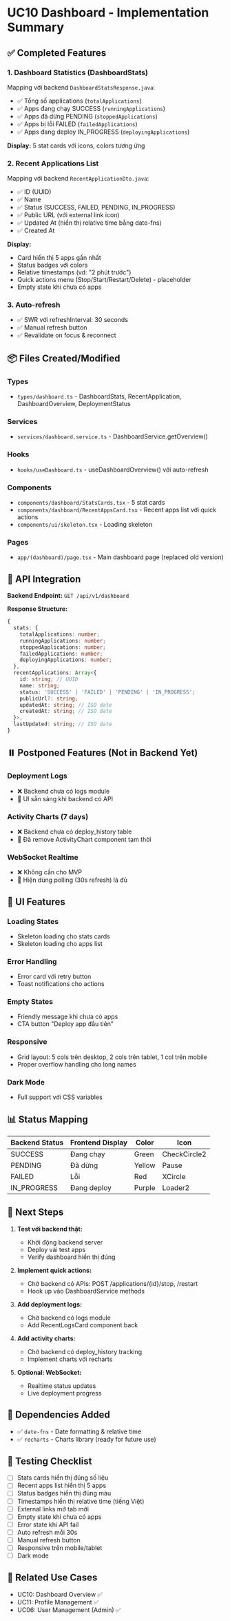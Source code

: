 # UC10 Dashboard - Implementation Summary

## ✅ Completed Features

### 1. Dashboard Statistics (DashboardStats)
Mapping với backend `DashboardStatsResponse.java`:
- ✅ Tổng số applications (`totalApplications`)
- ✅ Apps đang chạy SUCCESS (`runningApplications`)
- ✅ Apps đã dừng PENDING (`stoppedApplications`)
- ✅ Apps bị lỗi FAILED (`failedApplications`)
- ✅ Apps đang deploy IN_PROGRESS (`deployingApplications`)

**Display:** 5 stat cards với icons, colors tương ứng

### 2. Recent Applications List
Mapping với backend `RecentApplicationDto.java`:
- ✅ ID (UUID)
- ✅ Name
- ✅ Status (SUCCESS, FAILED, PENDING, IN_PROGRESS)
- ✅ Public URL (với external link icon)
- ✅ Updated At (hiển thị relative time bằng date-fns)
- ✅ Created At

**Display:**
- Card hiển thị 5 apps gần nhất
- Status badges với colors
- Relative timestamps (vd: "2 phút trước")
- Quick actions menu (Stop/Start/Restart/Delete) - placeholder
- Empty state khi chưa có apps

### 3. Auto-refresh
- ✅ SWR với refreshInterval: 30 seconds
- ✅ Manual refresh button
- ✅ Revalidate on focus & reconnect

## 📦 Files Created/Modified

### Types
- `types/dashboard.ts` - DashboardStats, RecentApplication, DashboardOverview, DeploymentStatus

### Services
- `services/dashboard.service.ts` - DashboardService.getOverview()

### Hooks
- `hooks/useDashboard.ts` - useDashboardOverview() với auto-refresh

### Components
- `components/dashboard/StatsCards.tsx` - 5 stat cards
- `components/dashboard/RecentAppsCard.tsx` - Recent apps list với quick actions
- `components/ui/skeleton.tsx` - Loading skeleton

### Pages
- `app/(dashboard)/page.tsx` - Main dashboard page (replaced old version)

## 🔌 API Integration

**Backend Endpoint:** `GET /api/v1/dashboard`

**Response Structure:**
```typescript
{
  stats: {
    totalApplications: number;
    runningApplications: number;
    stoppedApplications: number;
    failedApplications: number;
    deployingApplications: number;
  },
  recentApplications: Array<{
    id: string; // UUID
    name: string;
    status: 'SUCCESS' | 'FAILED' | 'PENDING' | 'IN_PROGRESS';
    publicUrl?: string;
    updatedAt: string; // ISO date
    createdAt: string; // ISO date
  }>,
  lastUpdated: string; // ISO date
}
```

## ⏸️ Postponed Features (Not in Backend Yet)

### Deployment Logs
- ❌ Backend chưa có logs module
- 📝 UI sẵn sàng khi backend có API

### Activity Charts (7 days)
- ❌ Backend chưa có deploy_history table
- 📝 Đã remove ActivityChart component tạm thời

### WebSocket Realtime
- ❌ Không cần cho MVP
- 📝 Hiện dùng polling (30s refresh) là đủ

## 🎨 UI Features

### Loading States
- Skeleton loading cho stats cards
- Skeleton loading cho apps list

### Error Handling
- Error card với retry button
- Toast notifications cho actions

### Empty States
- Friendly message khi chưa có apps
- CTA button "Deploy app đầu tiên"

### Responsive
- Grid layout: 5 cols trên desktop, 2 cols trên tablet, 1 col trên mobile
- Proper overflow handling cho long names

### Dark Mode
- Full support với CSS variables

## 📊 Status Mapping

| Backend Status | Frontend Display | Color | Icon |
|---------------|------------------|-------|------|
| SUCCESS | Đang chạy | Green | CheckCircle2 |
| PENDING | Đã dừng | Yellow | Pause |
| FAILED | Lỗi | Red | XCircle |
| IN_PROGRESS | Đang deploy | Purple | Loader2 |

## 🚀 Next Steps

1. **Test với backend thật:**
   - Khởi động backend server
   - Deploy vài test apps
   - Verify dashboard hiển thị đúng

2. **Implement quick actions:**
   - Chờ backend có APIs: POST /applications/{id}/stop, /restart
   - Hook up vào DashboardService methods

3. **Add deployment logs:**
   - Chờ backend có logs module
   - Add RecentLogsCard component back

4. **Add activity charts:**
   - Chờ backend có deploy_history tracking
   - Implement charts với recharts

5. **Optional: WebSocket:**
   - Realtime status updates
   - Live deployment progress

## 📝 Dependencies Added
- ✅ `date-fns` - Date formatting & relative time
- ✅ `recharts` - Charts library (ready for future use)

## 🧪 Testing Checklist

- [ ] Stats cards hiển thị đúng số liệu
- [ ] Recent apps list hiển thị 5 apps
- [ ] Status badges hiển thị đúng màu
- [ ] Timestamps hiển thị relative time (tiếng Việt)
- [ ] External links mở tab mới
- [ ] Empty state khi chưa có apps
- [ ] Error state khi API fail
- [ ] Auto refresh mỗi 30s
- [ ] Manual refresh button
- [ ] Responsive trên mobile/tablet
- [ ] Dark mode

## 🔗 Related Use Cases
- UC10: Dashboard Overview ✅
- UC11: Profile Management ✅
- UC06: User Management (Admin) ✅
